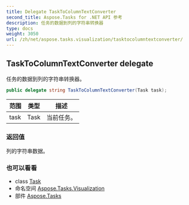 ```yaml
---
title: Delegate TaskToColumnTextConverter
second_title: Aspose.Tasks for .NET API 参考
description: 任务的数据到列的字符串转换器
type: docs
weight: 3050
url: /zh/net/aspose.tasks.visualization/tasktocolumntextconverter/
---
```

## TaskToColumnTextConverter delegate

任务的数据到列的字符串转换器。

```csharp
public delegate string TaskToColumnTextConverter(Task task);
```

| 范围 | 类型 | 描述 |
| --- | --- | --- |
| task | Task | 当前任务。 |

### 返回值

列的字符串数据。

### 也可以看看

* class [Task](../../aspose.tasks/task/)
* 命名空间 [Aspose.Tasks.Visualization](../../aspose.tasks.visualization/)
* 部件 [Aspose.Tasks](../../)



